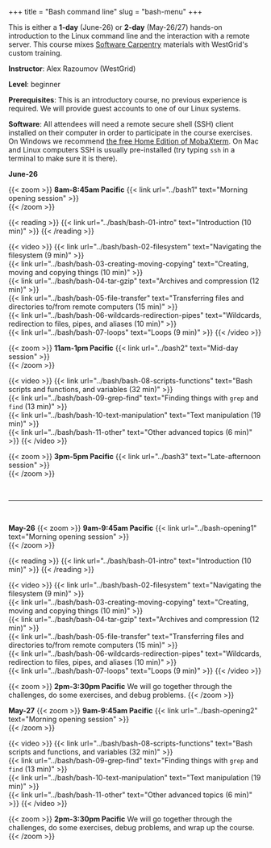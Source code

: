 +++
title = "Bash command line"
slug = "bash-menu"
+++

This is either a **1-day** (June-26) or **2-day** (May-26/27) hands-on introduction to the Linux command
line and the interaction with a remote server. This course mixes
[Software Carpentry](https://software-carpentry.org) materials with WestGrid's custom training.

**Instructor**: Alex Razoumov (WestGrid)

**Level**: beginner

**Prerequisites**: This is an introductory course, no previous experience is required. We will provide
guest accounts to one of our Linux systems.

**Software**: All attendees will need a remote secure shell (SSH) client installed on their computer in
order to participate in the course exercises. On Windows we recommend
[the free Home Edition of MobaXterm](https://mobaxterm.mobatek.net/download.html). On Mac and Linux
computers SSH is usually pre-installed (try typing `ssh` in a terminal to make sure it is there).

**June-26**

{{< zoom >}}
<b>8am-8:45am Pacific</b> {{< link url="../bash1" text="Morning opening session" >}}<br>
{{< /zoom >}}

{{< reading >}}
{{< link url="../bash/bash-01-intro" text="Introduction (10 min)" >}}
{{< /reading >}}<br>

{{< video >}}
{{< link url="../bash/bash-02-filesystem" text="Navigating the filesystem (9 min)" >}}<br>
{{< link url="../bash/bash-03-creating-moving-copying" text="Creating, moving and copying things (10 min)" >}}<br>
{{< link url="../bash/bash-04-tar-gzip" text="Archives and compression (12 min)" >}}<br>
{{< link url="../bash/bash-05-file-transfer" text="Transferring files and directories to/from remote computers (15 min)" >}}<br>
{{< link url="../bash/bash-06-wildcards-redirection-pipes" text="Wildcards, redirection to files, pipes, and aliases (10 min)" >}}<br>
{{< link url="../bash/bash-07-loops" text="Loops (9 min)" >}}
{{< /video >}}<br>

{{< zoom >}}
<b>11am-1pm Pacific</b> {{< link url="../bash2" text="Mid-day session" >}}<br>
{{< /zoom >}}

{{< video >}}
{{< link url="../bash/bash-08-scripts-functions" text="Bash scripts and functions, and variables (32 min)" >}}<br>
{{< link url="../bash/bash-09-grep-find" text="Finding things with `grep` and `find` (13 min)" >}}<br>
{{< link url="../bash/bash-10-text-manipulation" text="Text manipulation (19 min)" >}}<br>
{{< link url="../bash/bash-11-other" text="Other advanced topics (6 min)" >}}
{{< /video >}}<br>

{{< zoom >}}
<b>3pm-5pm Pacific</b> {{< link url="../bash3" text="Late-afternoon session" >}}<br>
{{< /zoom >}}

&nbsp;  

---

&nbsp;  

**May-26**
{{< zoom >}}
<b>9am-9:45am Pacific</b> {{< link url="../bash-opening1" text="Morning opening session" >}}<br>
{{< /zoom >}}

{{< reading >}}
{{< link url="../bash/bash-01-intro" text="Introduction (10 min)" >}}
{{< /reading >}}<br>

{{< video >}}
{{< link url="../bash/bash-02-filesystem" text="Navigating the filesystem (9 min)" >}}<br>
{{< link url="../bash/bash-03-creating-moving-copying" text="Creating, moving and copying things (10 min)" >}}<br>
{{< link url="../bash/bash-04-tar-gzip" text="Archives and compression (12 min)" >}}<br>
{{< link url="../bash/bash-05-file-transfer" text="Transferring files and directories to/from remote computers (15 min)" >}}<br>
{{< link url="../bash/bash-06-wildcards-redirection-pipes" text="Wildcards, redirection to files, pipes, and aliases (10 min)" >}}<br>
{{< link url="../bash/bash-07-loops" text="Loops (9 min)" >}}
{{< /video >}}<br>

{{< zoom >}}
<b>2pm-3:30pm Pacific</b> We will go together through the challenges, do some exercises, and debug problems.
{{< /zoom >}}

**May-27**
{{< zoom >}}
<b>9am-9:45am Pacific</b> {{< link url="../bash-opening2" text="Morning opening session" >}}<br>
{{< /zoom >}}

{{< video >}}
{{< link url="../bash/bash-08-scripts-functions" text="Bash scripts and functions, and variables (32 min)" >}}<br>
{{< link url="../bash/bash-09-grep-find" text="Finding things with `grep` and `find` (13 min)" >}}<br>
{{< link url="../bash/bash-10-text-manipulation" text="Text manipulation (19 min)" >}}<br>
{{< link url="../bash/bash-11-other" text="Other advanced topics (6 min)" >}}
{{< /video >}}<br>

{{< zoom >}}
<b>2pm-3:30pm Pacific</b> We will go together through the challenges, do some exercises, debug problems, and
wrap up the course.
{{< /zoom >}}
